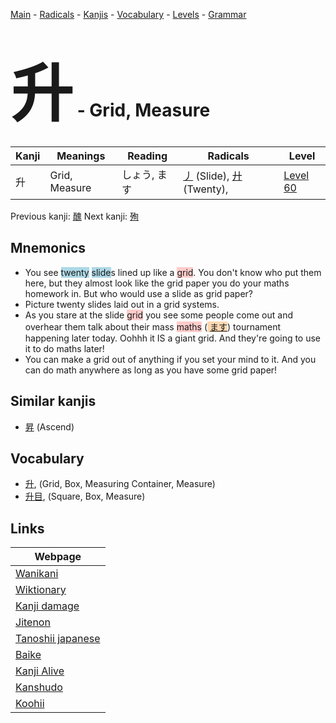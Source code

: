 <style> bigfont {font-size: 100px}</style>
[Main](../README.md) -
[Radicals](../radicals.md) -
[Kanjis](../kanjis.md) -
[Vocabulary](../vocabulary.md) -
[Levels](../levels.md) -
[Grammar](../grammar.md)
# <bigfont> 升</bigfont> - Grid, Measure 

| Kanji | Meanings | Reading | Radicals | Level |
| --- | --- | --- | --- | --- |
| 升 | Grid, Measure | しょう, ます | [丿](../radicals/丿.md) (Slide), [廾](../radicals/廾.md) (Twenty),  | [Level 60](../levels/wk_level60.md) |

Previous kanji: [醜](醜.md) Next kanji: [殉](殉.md) 

## Mnemonics
 * You see <span style="background-color:#ADD8E6"> twenty</span> <span style="background-color:#ADD8E6"> slide</span>s lined up like a <span style="background-color:#ffcccb"> grid</span>. You don't know who put them here, but they almost look like the grid paper you do your maths homework in. But who would use a slide as grid paper?
* Picture twenty slides laid out in a grid systems.
* As you stare at the slide <span style="background-color:#ffcccb"> grid</span> you see some people come out and overhear them talk about their mass <span style="background-color:#ffcccb"> maths</span> (<span style="background-color:#fed8b1"> [ます](https://jisho.org/search/ます)</span>) tournament happening later today. Oohhh it IS a giant grid. And they're going to use it to do maths later!
* You can make a grid out of anything if you set your mind to it. And you can do math anywhere as long as you have some grid paper!


## Similar kanjis
 * [昇](昇.md) (Ascend)


## Vocabulary
 * [升](../vocabulary/升.md), (Grid, Box, Measuring Container, Measure)
* [升目](../vocabulary/升.md), (Square, Box, Measure)



## Links 

| Webpage |
| --- |
| [Wanikani          ](https://www.wanikani.com/kanji/升) |
| [Wiktionary        ](https://en.wiktionary.org/wiki/升) |
| [Kanji damage      ](http://www.kanjidamage.com/kanji/search?utf8=✓&q=升) |
| [Jitenon           ](https://jitenon.com/kanji/升) |
| [Tanoshii japanese ](https://www.tanoshiijapanese.com/dictionary/kanji.cfm?k=升) |
| [Baike             ](https://baike.baidu.com/item/升) |
| [Kanji Alive       ](https://app.kanjialive.com/升) |
| [Kanshudo          ](https://www.kanshudo.com/searchmn?q=升) |
| [Koohii            ](https://kanji.koohii.com/study/kanji/升) |
